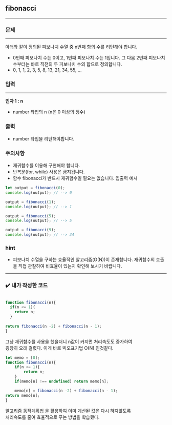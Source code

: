 ## fibonacci
---
### 문제
---
아래와 같이 정의된 피보나치 수열 중 n번째 항의 수를 리턴해야 합니다.
- 0번째 피보나치 수는 0이고, 1번째 피보나치 수는 1입니다. 그 다음 2번째 피보나치 수부터는 바로 직전의 두 피보나치 수의 합으로 정의합니다.
- 0, 1, 1, 2, 3, 5, 8, 13, 21, 34, 55, ...
### 입력
---
**인자 1 : n**
- number 타입의 n (n은 0 이상의 정수)
### 출력
- number 타입을 리턴해야합니다.
### 주의사항
- 재귀함수를 이용해 구현해야 합니다.
- 반복문(for, while) 사용은 금지됩니다.
- 함수 fibonacci가 반드시 재귀함수일 필요는 없습니다.
입출력 예시
```js
let output = fibonacci(0);
console.log(output); // --> 0

output = fibonacci(1);
console.log(output); // --> 1

output = fibonacci(5);
console.log(output); // --> 5

output = fibonacci(9);
console.log(output); // --> 34
```
### hint
- 피보나치 수열을 구하는 효율적인 알고리즘(O(N))이 존재합니다. 재귀함수의 호출을 직접 관찰하여 비효율이 있는지 확인해 보시기 바랍니다.
---

### ✔️ 내가 작성한 코드
```js

function fibonacci(n){
  if(n <= 1){
    return n;
  }
  
return fibonacci(n -2) + fibonacci(n - 1);
}
```
그냥 재귀함수를 사용을 했을더니 n값이 커지면 처리속도도 증가하여<Br>
굉장히 오래 걸렸다. 이게 바로 빅오표기법 O(N) 인것같다.


```js
let memo = [0];
function fibonacci(n){
    if(n <= 1){
        return n;
    }
    if(memo[n] !== undefined) return memo[n];

    memo[n] = fibonacci(n -2) + fibonacci(n - 1);
return memo[n];
}
```

알고리즘 동적계획법 을 활용하여 이미 계산된 값은 다시 하지않도록<br>
처리속도를 줄여 효율적으로 푸는 방법을 학습했다.